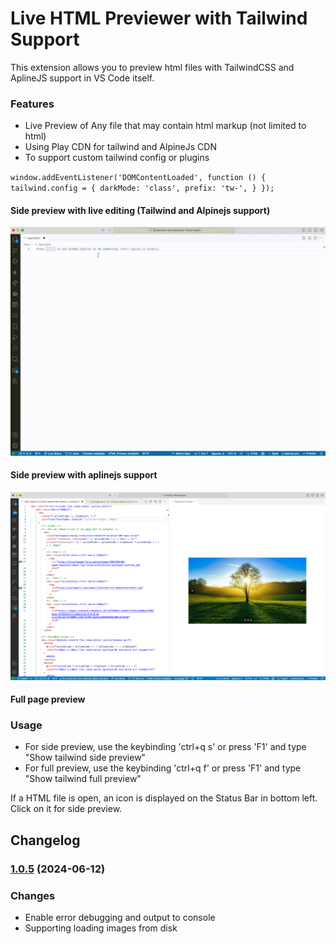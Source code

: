 # Live HTML Previewer with Tailwind Support
This extension allows you to preview html files with TailwindCSS and AplineJS support in VS Code itself.

### Features

* Live Preview of Any file that may contain html markup (not limited to html)
* Using Play CDN for tailwind and AlpineJs CDN
* To support custom tailwind config or plugins 

`window.addEventListener('DOMContentLoaded', function () {
    tailwind.config = {
        darkMode: 'class',
        prefix: 'tw-',
    }
});`


#### Side preview with live editing (Tailwind and Alpinejs support)
![IDE](resources/preview.gif)
#### Side preview with aplinejs support
![IDE](resources/screenshot.png)
#### Full page preview
### Usage
* For side preview, use the keybinding 'ctrl+q s' or press 'F1' and type "Show tailwind side preview"
* For full preview, use the keybinding 'ctrl+q f' or press 'F1' and type "Show tailwind full preview"

If a HTML file is open, an icon is displayed on the Status Bar in bottom left. Click on it for side preview.

## Changelog

### [1.0.5](https://github.com/n-for-all/live-tailwind-alpine-preview) (2024-06-12)


### Changes

* Enable error debugging and output to console
* Supporting loading images from disk
